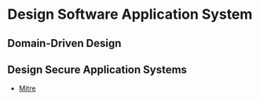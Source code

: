 # Design Software Application System

## Domain-Driven Design


## Design Secure Application Systems

* [Mitre](https://attack.mitre.org/)